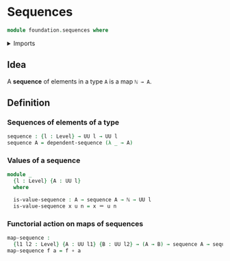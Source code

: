 # Sequences

```agda
module foundation.sequences where
```

<details><summary>Imports</summary>

```agda
open import elementary-number-theory.natural-numbers

open import foundation.dependent-sequences
open import foundation.identity-types
open import foundation.universe-levels

open import foundation-core.function-types
```

</details>

## Idea

A **sequence** of elements in a type `A` is a map `ℕ → A`.

## Definition

### Sequences of elements of a type

```agda
sequence : {l : Level} → UU l → UU l
sequence A = dependent-sequence (λ _ → A)
```

### Values of a sequence

```agda
module _
  {l : Level} {A : UU l}
  where

  is-value-sequence : A → sequence A → ℕ → UU l
  is-value-sequence x u n = x ＝ u n
```

### Functorial action on maps of sequences

```agda
map-sequence :
  {l1 l2 : Level} {A : UU l1} {B : UU l2} → (A → B) → sequence A → sequence B
map-sequence f a = f ∘ a
```
